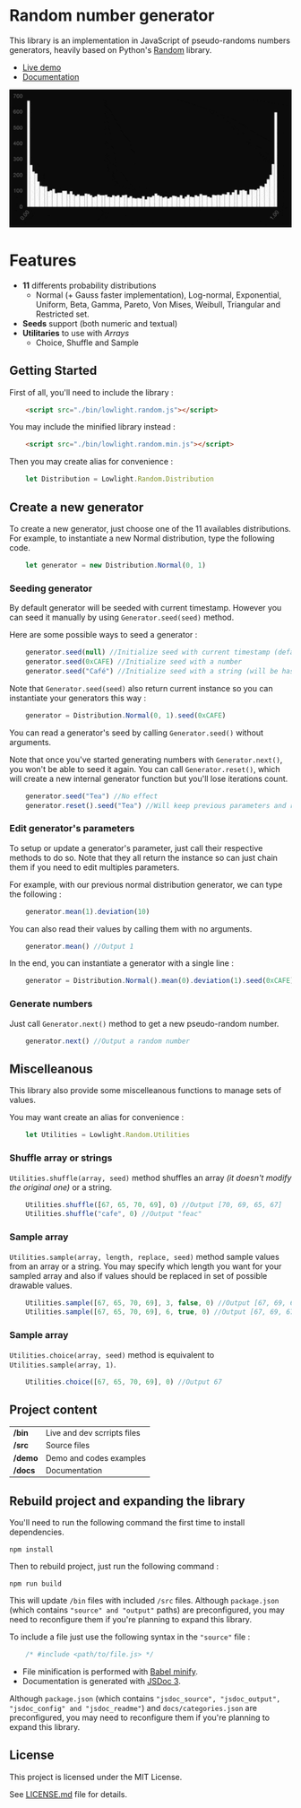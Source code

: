 # Random number generator
This library is an implementation in JavaScript of pseudo-randoms numbers generators, heavily based on Python's [Random](https://github.com/python/cpython/blob/2.7/Lib/random.py) library.

* [Live demo](https://lowlight.fr/random/demo/)
* [Documentation](https://lowlight.fr/random/docs/)

![Image of random numbers](https://github.com/lowlighter/random/raw/master/demo/imgs/demo.gif)

# Features
* **11** differents probability distributions
    * Normal (+ Gauss faster implementation), Log-normal, Exponential, Uniform, Beta, Gamma, Pareto, Von Mises, Weibull, Triangular and Restricted set.
* **Seeds** support (both numeric and textual)
* **Utilitaries** to use with *Arrays*
    * Choice, Shuffle and Sample


## Getting Started
First of all, you'll need to include the library :
```html
    <script src="./bin/lowlight.random.js"></script>
```

You may include the minified library instead :
```html
    <script src="./bin/lowlight.random.min.js"></script>
```

Then you may create alias for convenience :
```javascript
    let Distribution = Lowlight.Random.Distribution
```

## Create a new generator

To create a new generator, just choose one of the 11 availables distributions.
For example, to instantiate a new Normal distribution, type the following code.
```javascript
    let generator = new Distribution.Normal(0, 1)
```

### Seeding generator

By default generator will be seeded with current timestamp.
However you can seed it manually by using `Generator.seed(seed)` method.

Here are some possible ways to seed a generator :
```javascript
    generator.seed(null) //Initialize seed with current timestamp (default behaviour)
    generator.seed(0xCAFE) //Initialize seed with a number
    generator.seed("Café") //Initialize seed with a string (will be hashed into a number)
```

Note that `Generator.seed(seed)` also return current instance so you can instantiate your generators this way :

```javascript
    generator = Distribution.Normal(0, 1).seed(0xCAFE)
```

You can read a generator's seed by calling `Generator.seed()` without arguments.

Note that once you've started generating numbers with `Generator.next()`, you won't be able to seed it again.
You can call `Generator.reset()`, which will create a new internal generator function but you'll lose iterations count.
```javascript
    generator.seed("Tea") //No effect
    generator.reset().seed("Tea") //Will keep previous parameters and reseed generator
```

### Edit generator's parameters

To setup or update a generator's parameter, just call their respective methods to do so.
Note that they all return the instance so can just chain them if you need to edit multiples parameters.

For example, with our previous normal distribution generator, we can type the following :
```javascript
    generator.mean(1).deviation(10)
```

You can also read their values by calling them with no arguments.
```javascript
    generator.mean() //Output 1
```

In the end, you can instantiate a generator with a single line :
```javascript
    generator = Distribution.Normal().mean(0).deviation(1).seed(0xCAFE)
```

### Generate numbers
Just call `Generator.next()` method to get a new pseudo-random number.
```javascript
    generator.next() //Output a random number
```

## Miscelleanous

This library also provide some miscelleanous functions to manage sets of values.

You may want create an alias for convenience :
```javascript
    let Utilities = Lowlight.Random.Utilities
```

### Shuffle array or strings
`Utilities.shuffle(array, seed)` method shuffles an array *(it doesn't modify the original one)* or a string.

```javascript
    Utilities.shuffle([67, 65, 70, 69], 0) //Output [70, 69, 65, 67]
    Utilities.shuffle("cafe", 0) //Output "feac"
```

### Sample array
`Utilities.sample(array, length, replace, seed)` method sample values from an array or a string. You may specify which length you want for your sampled array and also if values should be replaced in set of possible drawable values.
```javascript
    Utilities.sample([67, 65, 70, 69], 3, false, 0) //Output [67, 69, 65]
    Utilities.sample([67, 65, 70, 69], 6, true, 0) //Output [67, 69, 67, 69, 67, 67]
```

### Sample array

`Utilities.choice(array, seed)` method is equivalent to `Utilities.sample(array, 1)`.
```javascript
    Utilities.choice([67, 65, 70, 69], 0) //Output 67
```


## Project content
|            |                             |
| ---------- | --------------------------- |
| **/bin**   | Live and dev scrripts files |
| **/src**   | Source files                |
| **/demo**  | Demo and codes examples     |
| **/docs**  | Documentation               |

## Rebuild project and expanding the library
You'll need to run the following command the first time to install dependencies.
```shell
npm install
```

Then to rebuild project, just run the following command :
```shell
npm run build
```

This will update `/bin` files with included `/src` files.
Although `package.json` (which contains `"source" and "output"` paths) are preconfigured, you may need to reconfigure them if you're planning to expand this library.

To include a file just use the following syntax in the `"source"` file :
```javascript
    /* #include <path/to/file.js> */
```

* File minification is performed with [Babel minify](https://github.com/babel/minify).
* Documentation is generated with [JSDoc 3](https://github.com/jsdoc3/jsdoc).

Although `package.json` (which contains `"jsdoc_source", "jsdoc_output", "jsdoc_config" and "jsdoc_readme"`) and `docs/categories.json` are preconfigured, you may need to reconfigure them if you're planning to expand this library.

## License
This project is licensed under the MIT License.

See [LICENSE.md](https://github.com/lowlighter/random/blob/master/LICENSE.md) file for details.
